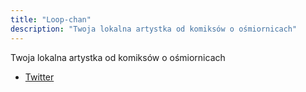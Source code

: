 ```yaml
---
title: "Loop-chan"
description: "Twoja lokalna artystka od komiksów o ośmiornicach"
---
```


Twoja lokalna artystka od komiksów o ośmiornicach

- [Twitter](https://x.com/fruitloop_chan)

